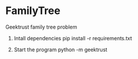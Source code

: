 # FamilyTree
Geektrust family tree problem

1. Intall dependencies
pip install -r requirements.txt

2. Start the program
 python -m geektrust <path of the test file>
